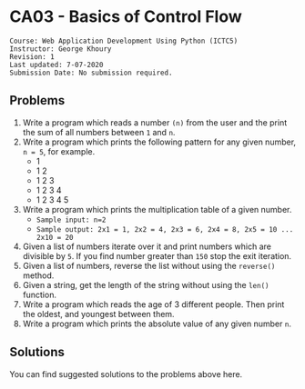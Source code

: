# CA03 - Basics of Control Flow

	Course: Web Application Development Using Python (ICTC5)
	Instructor: George Khoury
	Revision: 1
	Last updated: 7-07-2020
	Submission Date: No submission required.

## Problems

1. Write a program which reads a number `(n)` from the user and the print the sum of all numbers between `1` and `n`.
2. Write a program which prints the following pattern for any given number, `n = 5`, for example.
   * 1 
   * 1 2 
   * 1 2 3 
   * 1 2 3 4 
   * 1 2 3 4 5
3. Write a program which prints the multiplication table of a given number. 
   * `Sample input: n=2`
   * `Sample output: 2x1 = 1, 2x2 = 4, 2x3 = 6, 2x4 = 8, 2x5 = 10 ... 2x10 = 20`
4. Given a list of numbers iterate over it and print numbers which are divisible by `5`. If you find number greater than `150` stop the exit iteration.
5. Given a list of numbers, reverse the list without using the `reverse()` method.
6. Given a string, get the length of the string without using the `len()` function.
7. Write a program which reads the age of 3 different people. Then print the oldest, and youngest between them.
8. Write a program which prints the absolute value of any given number `n`.


## Solutions

You can find suggested solutions to the problems above here.